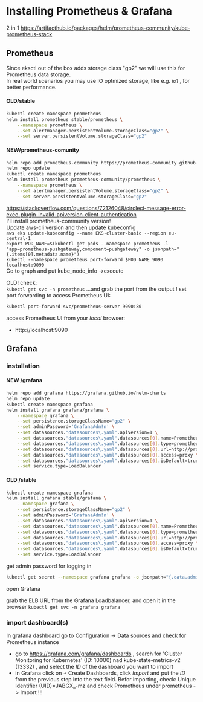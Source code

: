 # Installing Prometheus & Grafana

2 in 1 https://artifacthub.io/packages/helm/prometheus-community/kube-prometheus-stack
## Prometheus
Since eksctl out of the box adds storage class "gp2" we will use this for Prometheus data storage.  
In real world scenarios you may use IO optmized storage, like e.g. _io1_ , for better performance.

#### OLD/stable
```bash
kubectl create namespace prometheus
helm install prometheus stable/prometheus \
    --namespace prometheus \
    --set alertmanager.persistentVolume.storageClass="gp2" \
    --set server.persistentVolume.storageClass="gp2"
```

#### NEW/prometheus-comunity
```bash
helm repo add prometheus-community https://prometheus-community.github.io/helm-charts
helm repo update
kubectl create namespace prometheus
helm install prometheus prometheus-community/prometheus \
    --namespace prometheus \
    --set alertmanager.persistentVolume.storageClass="gp2" \
    --set server.persistentVolume.storageClass="gp2"
```

https://stackoverflow.com/questions/72126048/circleci-message-error-exec-plugin-invalid-apiversion-client-authentication \
I'll install prometheus-community version! \
Update aws-cli version and then update kubeconfig \
`aws eks update-kubeconfig --name EKS-cluster-basic --region eu-central-1` \
`export POD_NAME=$(kubectl get pods --namespace prometheus -l "app=prometheus-pushgateway,component=pushgateway" -o jsonpath="{.items[0].metadata.name}")` \
`kubectl --namespace prometheus port-forward $POD_NAME 9090` \
`localhost:9090` \
Go to graph and put kube_node_info ->execute

OLD!
check:  
```kubectl get svc -n prometheus```
...and grab the port from the output !
set port forwarding to access Prometheus UI:
```bash
kubectl port-forward svc/prometheus-server 9090:80
```
access Prometheus UI from your *local* browser:
* http://localhost:9090

## Grafana

### installation

#### NEW /grafana
```bash
helm repo add grafana https://grafana.github.io/helm-charts
helm repo update
kubectl create namespace grafana
helm install grafana grafana/grafana \
    --namespace grafana \
    --set persistence.storageClassName="gp2" \
    --set adminPassword='GrafanaAdm!n' \
    --set datasources."datasources\.yaml".apiVersion=1 \
    --set datasources."datasources\.yaml".datasources[0].name=Prometheus \
    --set datasources."datasources\.yaml".datasources[0].type=prometheus \
    --set datasources."datasources\.yaml".datasources[0].url=http://prometheus-server.prometheus.svc.cluster.local \
    --set datasources."datasources\.yaml".datasources[0].access=proxy \
    --set datasources."datasources\.yaml".datasources[0].isDefault=true \
    --set service.type=LoadBalancer
```
#### OLD /stable
```bash
kubectl create namespace grafana
helm install grafana stable/grafana \
    --namespace grafana \
    --set persistence.storageClassName="gp2" \
    --set adminPassword='GrafanaAdm!n' \
    --set datasources."datasources\.yaml".apiVersion=1 \
    --set datasources."datasources\.yaml".datasources[0].name=Prometheus \
    --set datasources."datasources\.yaml".datasources[0].type=prometheus \
    --set datasources."datasources\.yaml".datasources[0].url=http://prometheus-server.prometheus.svc.cluster.local \
    --set datasources."datasources\.yaml".datasources[0].access=proxy \
    --set datasources."datasources\.yaml".datasources[0].isDefault=true \
    --set service.type=LoadBalancer
```

get admin password for logging in

```bash
kubectl get secret --namespace grafana grafana -o jsonpath="{.data.admin-password}" | base64 --decode ; echo
```

open Grafana

grab the ELB URL from the Grafana Loadbalancer, and open it in the browser
```kubectl get svc -n grafana grafana```

### import dashboard(s)

In grafana dashboard go to Configuration -> Data sources and check for Prometheus instance

* go to https://grafana.com/grafana/dashboards , search for 'Cluster Monitoring for Kubernetes' (ID: 10000) nad kube-state-metrics-v2 (13332) , and select the *ID* of the dashboard you want to import  
* in Grafana click on *+*  Create Dashboards, click *Import* and put the *ID* from the previous step into the text field. Befor importing, check: Unique Identifier (UID)=JABGX_-mz and check Prometheus under prometheus -> Import !!!




